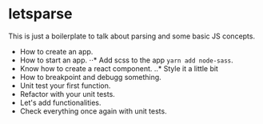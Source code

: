 # letsparse
This is just a boilerplate to talk about parsing and some basic JS concepts.

* How to create an app.
* How to start an app.
  ⋅⋅* Add scss to the app `yarn add node-sass`.
* Know how to create a react component.
  ..* Style it a little bit
* How to breakpoint and debugg something.
* Unit test your first function.
* Refactor with your unit tests.
* Let's add functionalities.
* Check everything once again with unit tests.
